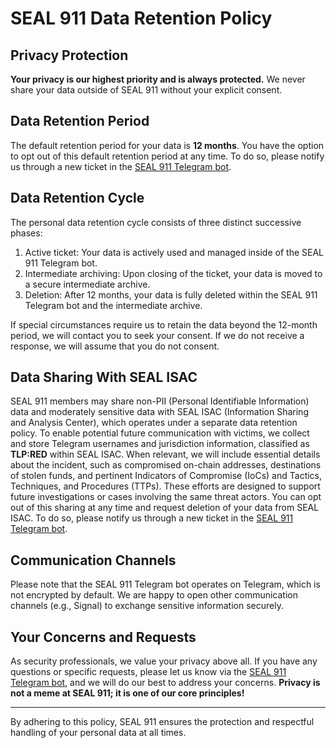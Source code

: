 # SEAL 911 Data Retention Policy

## Privacy Protection

**Your privacy is our highest priority and is always protected.** We never share your data outside of SEAL 911 without your explicit consent.

## Data Retention Period

The default retention period for your data is **12 months**. You have the option to opt out of this default retention period at any time. To do so, please notify us through a new ticket in the [SEAL 911 Telegram bot](https://t.me/seal_911_bot).

## Data Retention Cycle

The personal data retention cycle consists of three distinct successive phases:

1. Active ticket: Your data is actively used and managed inside of the SEAL 911 Telegram bot.
2. Intermediate archiving: Upon closing of the ticket, your data is moved to a secure intermediate archive.
3. Deletion: After 12 months, your data is fully deleted within the SEAL 911 Telegram bot and the intermediate archive.

If special circumstances require us to retain the data beyond the 12-month period, we will contact you to seek your consent. If we do not receive a response, we will assume that you do not consent.

## Data Sharing With SEAL ISAC

SEAL 911 members may share non-PII (Personal Identifiable Information) data and moderately sensitive data with SEAL ISAC (Information Sharing and Analysis Center), which operates under a separate data retention policy. To enable potential future communication with victims, we collect and store Telegram usernames and jurisdiction information, classified as **TLP:RED** within SEAL ISAC. When relevant, we will include essential details about the incident, such as compromised on-chain addresses, destinations of stolen funds, and pertinent Indicators of Compromise (IoCs) and Tactics, Techniques, and Procedures (TTPs). These efforts are designed to support future investigations or cases involving the same threat actors. You can opt out of this sharing at any time and request deletion of your data from SEAL ISAC. To do so, please notify us through a new ticket in the [SEAL 911 Telegram bot](https://t.me/seal_911_bot).

## Communication Channels

Please note that the SEAL 911 Telegram bot operates on Telegram, which is not encrypted by default. We are happy to open other communication channels (e.g., Signal) to exchange sensitive information securely.

## Your Concerns and Requests

As security professionals, we value your privacy above all. If you have any questions or specific requests, please let us know via the [SEAL 911 Telegram bot](https://t.me/seal_911_bot), and we will do our best to address your concerns. **Privacy is not a meme at SEAL 911; it is one of our core principles!**

---

By adhering to this policy, SEAL 911 ensures the protection and respectful handling of your personal data at all times.
